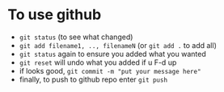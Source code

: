 # To use github
- `git status` (to see what changed)
- `git add filename1, .., filenameN` (or `git add .` to add all)
- `git status` again to ensure you added what you wanted
- `git reset` will undo what you added if u F-d up
- if looks good, `git commit -m "put your message here"`
- finally, to push to github repo enter `git push`

